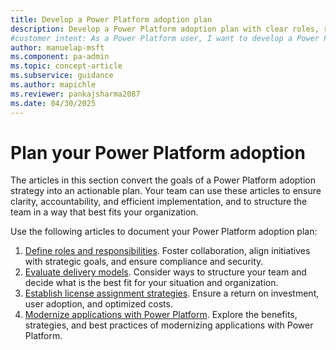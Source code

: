 ```yaml
---
title: Develop a Power Platform adoption plan
description: Develop a Power Platform adoption plan with clear roles, responsibilities, and strategies for efficient implementation.
#customer intent: As a Power Platform user, I want to develop a Power Platform adoption plan so that I can ensure efficient implementation and clear roles and responsibilities.
author: manuelap-msft
ms.component: pa-admin
ms.topic: concept-article
ms.subservice: guidance
ms.author: mapichle
ms.reviewer: pankajsharma2087
ms.date: 04/30/2025
---
```


# Plan your Power Platform adoption

The articles in this section convert the goals of a Power Platform adoption strategy into an actionable plan. Your team can use these articles to ensure clarity, accountability, and efficient implementation, and to structure the team in a way that best fits your organization.

Use the following articles to document your Power Platform adoption plan:

1. [Define roles and responsibilities](roles.md). Foster collaboration, align initiatives with strategic goals, and ensure compliance and security.
1. [Evaluate delivery models](delivery-models.md). Consider ways to structure your team and decide what is the best fit for your situation and organization.
1. [Establish license assignment strategies](license-assignment-strategies.md). Ensure a return on investment, user adoption, and optimized costs.
1. [Modernize applications with Power Platform](application-modernization.md). Explore the benefits, strategies, and best practices of modernizing applications with Power Platform.
